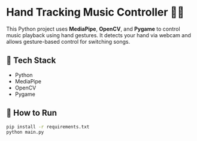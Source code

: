 # Hand Tracking Music Controller 🎵🤚

This Python project uses **MediaPipe**, **OpenCV**, and **Pygame** to control music playback using hand gestures. It detects your hand via webcam and allows gesture-based control for switching songs.

## 🔧 Tech Stack
- Python
- MediaPipe
- OpenCV
- Pygame

## 🚀 How to Run
```bash
pip install -r requirements.txt
python main.py